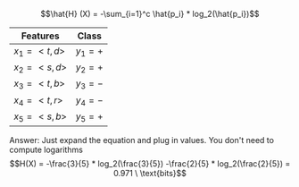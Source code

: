 
$$\hat{H} (X) = -\sum_{i=1}^c \hat{p_i} * log_2(\hat{p_i})$$

| Features       | Class     |
| -------------- | --------- |
| $x_1=<t,d>$    | $y_1 = +$ |
| $x_2 = <s, d>$ | $y_2 = +$ |
| $x_3 = <t,b>$  | $y_3 = -$ |
| $x_4 = <t,r>$  | $y_4 = -$ |
| $x_5 = <s, b>$ | $y_5 = +$ |

Answer:
Just expand the equation and plug in values. You don't need to compute logarithms
$$H(X) = -\frac{3}{5} * log_2(\frac{3}{5}) -\frac{2}{5} * log_2(\frac{2}{5}) = 0.971 \ \text{bits}$$
